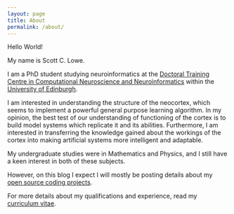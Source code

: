 ```yaml
---
layout: page
title: About
permalink: /about/
---
```


Hello World!

My name is Scott C. Lowe.

I am a PhD student studying neuroinformatics at the [Doctoral Training Centre in Computational Neuroscience and Neuroinformatics](http://www.anc.ed.ac.uk/dtc/) within the [University of Edinburgh](http://www.anc.ed.ac.uk/neuroscience).

I am interested in understanding the structure of the neocortex, which seems to implement a powerful general purpose learning algorithm. In my opinion, the best test of our understanding of functioning of the cortex is to build model systems which replicate it and its abilities. Furthermore, I am interested in transferring the knowledge gained about the workings of the cortex into making artificial systems more intelligent and adaptable.

My undergraduate studies were in Mathematics and Physics, and I still have a keen interest in both of these subjects.

However, on this blog I expect I will mostly be posting details about my [open source coding projects](https://github.com/scottclowe).

For more details about my qualifications and experience, read my [curriculum vitae](cv.pdf).
